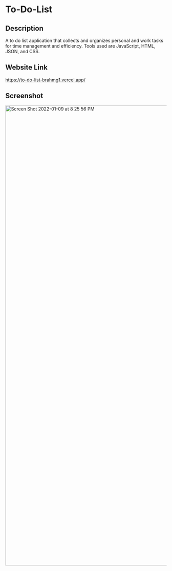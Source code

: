 # To-Do-List

## Description

 A to do list application that collects and organizes personal and work tasks for time management and efficiency. Tools used are JavaScript, HTML, JSON, and CSS.

 ## Website Link

 https://to-do-list-brahmg1.vercel.app/

 ## Screenshot

<img width="1440" alt="Screen Shot 2022-01-09 at 8 25 56 PM" src="https://user-images.githubusercontent.com/94041281/166855223-c46bb998-00ca-4c2f-b976-b2f8a57b43ee.png">
 
